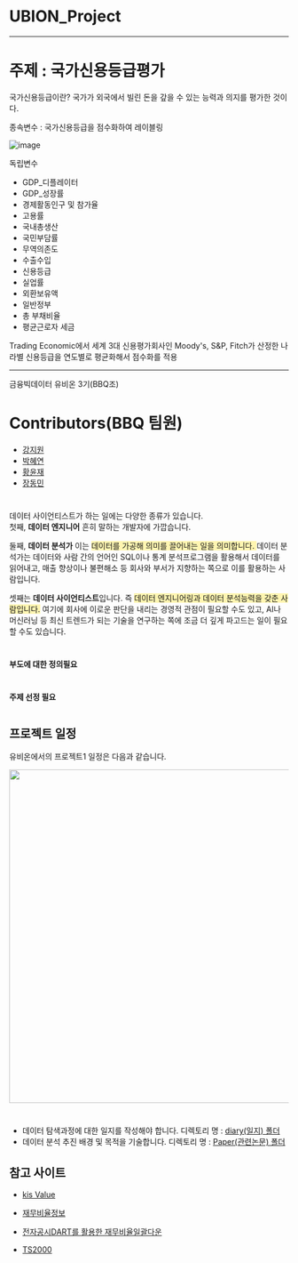 # UBION_Project
-------------------------------
# 주제 : 국가신용등급평가

국가신용등급이란? 국가가 외국에서 빌린 돈을 갚을 수 있는 능력과 의지를 평가한 것이다.

종속변수 : 국가신용등급을 점수화하여 레이블링  

![image](https://user-images.githubusercontent.com/96242198/168001159-9ad801c6-969b-4aac-9d32-2d87f63bcb3c.png)  

독립변수
- GDP_디플레이터
- GDP_성장률
- 경제활동인구 및 참가율 
- 고용률
- 국내총생산
- 국민부담률
- 무역의존도
- 수출수입
- 신용등급
- 실업률
- 외환보유액 
- 일반정부 
- 총 부채비율
- 평균근로자 세금


Trading Economic에서 세계 3대 신용평가회사인 Moody's, S&P, Fitch가 산정한 나라별 신용등급을 연도별로 평균화해서 점수화를 적용

--------------------------------------------


금융빅데이터 유비온 3기(BBQ조)  


# Contributors(BBQ 팀원)  

- [강지원](https://github.com/Kang-ji-won)
- [박혜연](https://github.com/hye-y/Happy_IT)
- [황윤재](https://github.com/YJ-97)
- [장동민](https://github.com/Blueberrycake27)  


#
데이터 사이언티스트가 하는 일에는 다양한 종류가 있습니다.    
첫째, **데이터 엔지니어** 흔히 말하는 개발자에 가깝습니다.   
  
둘째, **데이터 분석가** 이는 <span style='background-color: #fff5b1'>데이터를 가공해 의미를 끌어내는 일을 의미합니다.   </span>데이터 분석가는 데이터와 사람 간의 언어인 SQL이나 통계 분석프로그램을 활용해서 데이터를 읽어내고, 매출 향상이나 불편해소 등 회사와 부서가 지향하는 쪽으로 이를 활용하는 사람입니다.   

셋째는 **데이터 사이언티스트**입니다. 즉 <span style='background-color: #fff5b1'>데이터 엔지니어링과 데이터 분석능력을 갖춘 사람입니다.</span> 여기에 회사에 이로운 판단을 내리는 경영적 관점이 필요할 수도 있고,  AI나 머신러닝 등 최신 트렌드가 되는 기술을 연구하는 쪽에 조금 더 깊게 파고드는 일이 필요할 수도 있습니다.  


#

    
**부도에 대한 정의필요**    


#

**주제 선정 필요**  


#



## 프로젝트 일정

유비온에서의 프로젝트1 일정은 다음과 같습니다.  

<img src="https://user-images.githubusercontent.com/96242198/167255836-43342bc1-83eb-4848-a6ec-de54cb543ddb.png" width="700" height="600"/>  

#  

       
- 데이터 탐색과정에 대한 일지를 작성해야 합니다. 디렉토리 명 : [diary(일지) 폴더](https://github.com/Blueberrycake27/Business_Bankrupcy_Quarantine/tree/main/diary)
- 데이터 분석 추진 배경 및 목적을 기술합니다. 디렉토리 명 : [Paper(관련논문) 폴더](https://github.com/Blueberrycake27/Business_Bankrupcy_Quarantine/tree/main/paper)  



## 참고 사이트
- [kis Value](https://www.kisvalue.com/web/index.jsp)  

- [재무비율정보](https://comp.fnguide.com/SVO2/ASP/SVD_Main.asp?pGB=1&gicode=A034950&cID=&MenuYn=Y&ReportGB=D&NewMenuID=Y&stkGb=701)

- [전자공시DART를 활용한 재무비율일괄다운](https://opendart.fss.or.kr/disclosureinfo/fnltt/dwld/main.do)

- [TS2000](http://www.kocoinfo.com)

 

